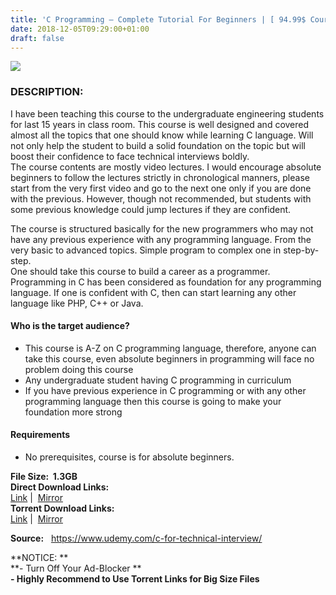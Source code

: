 ```yaml
---
title: 'C Programming – Complete Tutorial For Beginners | [ 94.99$ Course For Free ]'
date: 2018-12-05T09:29:00+01:00
draft: false
---
```


[![](https://1.bp.blogspot.com/-Mc3EwzGNvbg/XAeKwCRlDpI/AAAAAAAAAmw/n7sUDCezHbIiyhrMRlJE_WQiMCb2Ktt5QCLcBGAs/s640/C-Programming-%25E2%2580%2593-Complete-Tutorial-For-Beginners.jpg)](https://1.bp.blogspot.com/-Mc3EwzGNvbg/XAeKwCRlDpI/AAAAAAAAAmw/n7sUDCezHbIiyhrMRlJE_WQiMCb2Ktt5QCLcBGAs/s1600/C-Programming-%25E2%2580%2593-Complete-Tutorial-For-Beginners.jpg)

### DESCRIPTION:

I have been teaching this course to the undergraduate engineering students for last 15 years in class room. This course is well designed and covered almost all the topics that one should know while learning C language. Will not only help the student to build a solid foundation on the topic but will boost their confidence to face technical interviews boldly.  
The course contents are mostly video lectures. I would encourage absolute beginners to follow the lectures strictly in chronological manners, please start from the very first video and go to the next one only if you are done with the previous. However, though not recommended, but students with some previous knowledge could jump lectures if they are confident.  

The course is structured basically for the new programmers who may not have any previous experience with any programming language. From the very basic to advanced topics. Simple program to complex one in step-by-step.  
One should take this course to build a career as a programmer. Programming in C has been considered as foundation for any programming language. If one is confident with C, then can start learning any other language like PHP, C++ or Java.  

#### Who is the target audience?

*   This course is A-Z on C programming language, therefore, anyone can take this course, even absolute beginners in programming will face no problem doing this course
*   Any undergraduate student having C programming in curriculum
*   If you have previous experience in C programming or with any other programming language then this course is going to make your foundation more strong

#### Requirements

*   No prerequisites, course is for absolute beginners.

**File Size:  1.3GB**  
**Direct Download Links:**  
 [Link](http://turboagram.com/18521555/c-programming-link1) |  [Mirror](http://turboagram.com/18521555/c-programming-link2)  
**Torrent Download Links:**  
 [Link](http://turboagram.com/18521555/c-programming-torrent1) |  [Mirror](http://turboagram.com/18521555/c-programming-torrent2)  
  
**Source:**   https://www.udemy.com/c-for-technical-interview/  
  
**NOTICE: **  
**\- Turn Off Your Ad-Blocker **  
**\- Highly Recommend to Use Torrent Links for Big Size Files**